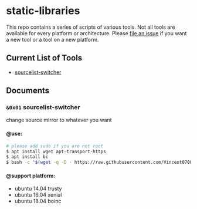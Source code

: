 # static-libraries

This repo contains a series of scripts of various tools. Not all tools are
available for every platform or architecture.  Please [file an issue][1]
if you want a new tool or a tool on a new platform.

## Current List of Tools

- [sourcelist-switcher](#doc-sourcelist-switcher)


## Documents

### `&0x01` <span id="doc-sourcelist-switcher">sourcelist-switcher</span>
change source mirror to whatever you want

#### @use:

```bash
# please add sudo if you are not root
$ apt install wget apt-transport-https
$ apt install bc
$ bash -c "$(wget -q -O - https://raw.githubusercontent.com/Vincent0700/static-libraries/master/source/sourcelist-switcher/run.sh)"
```

#### @support platform:

- ubuntu 14.04 trusty
- ubuntu 16.04 xenial
- ubuntu 18.04 boinc


[1]: https://github.com/Vincent0700/static-libraries/issues/new
